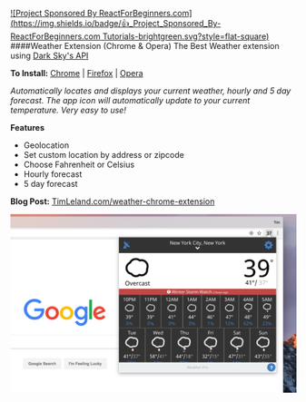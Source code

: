 [![Project Sponsored By ReactForBeginners.com](https://img.shields.io/badge/👍_Project_Sponsored_By-ReactForBeginners.com Tutorials-brightgreen.svg?style=flat-square)](https://ReactForBeginners.com/friend/TIM)
####Weather Extension (Chrome & Opera)
The Best Weather extension using [Dark Sky's API](https://darksky.net/dev/)

**To Install:** [Chrome](https://chrome.google.com/webstore/detail/weather/iolcbmjhmpdheggkocibajddahbeiglb)
| [Firefox](https://addons.mozilla.org/en-US/firefox/addon/weather-extension/)
| [Opera](https://addons.opera.com/en/extensions/details/weather-2/?display=en)

*Automatically locates and displays your current weather, hourly and 5 day forecast. The app icon will automatically update to your current temperature. Very easy to use!*

**Features**
 * Geolocation
 * Set custom location by address or zipcode
 * Choose Fahrenheit or Celsius
 * Hourly forecast
 * 5 day forecast

**Blog Post:** [TimLeland.com/weather-chrome-extension](http://timleland.com/weather-chrome-extension/)

![Screenshot](https://github.com/timleland/WeatherCE/raw/master/media/Weather%204.0%20Screenshots/1.png)
